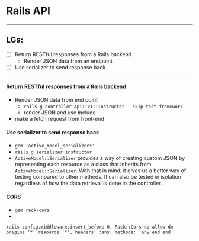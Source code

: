# Rails API

---
## LGs:
- [ ] Return RESTful responses from a Rails backend
    * Render JSON data from an endpoint
- [ ] Use serializer to send response back

---
#### Return RESTful responses from a Rails backend
* Render JSON data from end point
    * `rails g controller Api::V1::instructor --skip-test-framework`
    * render JSON and use include
* make a fetch request from front-end

#### Use serializer to send response back
* `gem 'active_model_serializers'`
* `rails g serializer instructor`
* `ActiveModel::Serializer` provides a way of creating custom JSON by representing each resource as a class that inherits from `ActiveModel::Serializer`. With that in mind, it gives us a better way of testing compared to other methods. It can also be tested in isolation regardless of how the data retrieval is done in the controller.

#### CORS 
* `gem rack-cors`
* 
`
rails
config.middleware.insert_before 0, Rack::Cors do
    allow do
        origins '*'
        resource '*', headers: :any, methods: :any
    end
end
`
